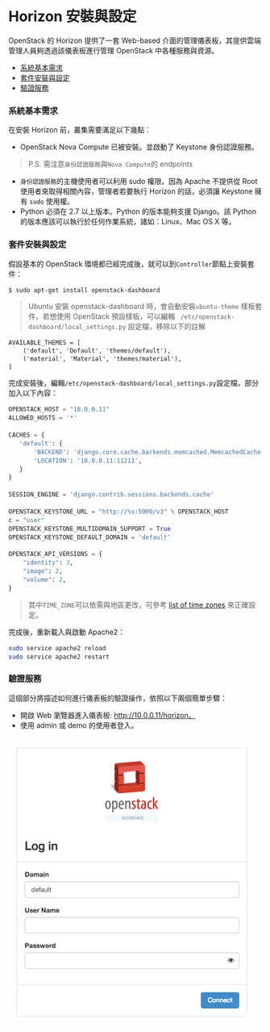 # Horizon 安裝與設定
OpenStack 的 Horizon 提供了一套 Web-based 介面的管理儀表板，其提供雲端管理人員夠透過該儀表板進行管理 OpenStack 中各種服務與資源。

- [系統基本需求](#系統基本需求)
- [套件安裝與設定](#套件安裝與設定)
- [驗證服務](#驗證服務)

### 系統基本需求
在安裝 Horizon 前，叢集需要滿足以下幾點：
* OpenStack Nova Compute 已被安裝。並啟動了 Keystone 身份認證服務。
> P.S. 需注意`身份認證服務`與`Nova Compute`的 endpoints

* `身份認證服務`的主機使用者可以利用 sudo 權限。因為 Apache 不提供從 Root 使用者來取得相關內容，管理者若要執行 Horizon  的話，必須讓 Keystone 擁有 `sudo` 使用權。
* Python 必須在 2.7 以上版本。Python 的版本能夠支援 Django。該 Python 的版本應該可以執行於任何作業系統，諸如：Linux、Mac OS X 等。

### 套件安裝與設定
假設基本的 OpenStack 環境都已經完成後，就可以到`Controller`節點上安裝套件：
```sh
$ sudo apt-get install openstack-dashboard
```
> Ubuntu 安裝 openstack-dashboard 時，會自動安裝`ubuntu-theme` 樣板套件，若想使用 OpenStack 預設樣板，可以編輯 ` /etc/openstack-dashboard/local_settings.py` 設定檔，移除以下的註解
```
AVAILABLE_THEMES = [                             
    ('default', 'Default', 'themes/default'),    
    ('material', 'Material', 'themes/material'),
]                                                
```

完成安裝後，編輯`/etc/openstack-dashboard/local_settings.py`設定檔，部分加入以下內容：
```py
OPENSTACK_HOST = "10.0.0.11"
ALLOWED_HOSTS = '*'

CACHES = {
   'default': {
       'BACKEND': 'django.core.cache.backends.memcached.MemcachedCache',
       'LOCATION': '10.0.0.11:11211',
   }
}

SESSION_ENGINE = 'django.contrib.sessions.backends.cache'

OPENSTACK_KEYSTONE_URL = "http://%s:5000/v3" % OPENSTACK_HOST
c = "user"
OPENSTACK_KEYSTONE_MULTIDOMAIN_SUPPORT = True
OPENSTACK_KEYSTONE_DEFAULT_DOMAIN = 'default'

OPENSTACK_API_VERSIONS = {
    "identity": 3,
    "image": 2,
    "volume": 2,
}
```
> 其中`TIME_ZONE`可以依需與地區更改，可參考 [list of time zones](https://en.wikipedia.org/wiki/List_of_tz_database_time_zones) 來正確設定。

完成後，重新載入與啟動 Apache2：
```sh
sudo service apache2 reload
sudo service apache2 restart
```

### 驗證服務
這個部分將描述如何進行儀表板的驗證操作，依照以下兩個簡單步驟：
* 開啟 Web 瀏覽器進入儀表板: http://10.0.0.11/horizon。
* 使用 admin 或 demo 的使用者登入。

![horizon](images/horizon.png)
